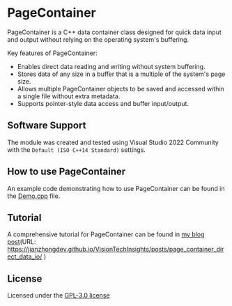 # PageContainer
PageContainer is a C++ data container class designed for quick data input and output without relying on the operating system's buffering.

Key features of PageContainer:

- Enables direct data reading and writing without system buffering.
- Stores data of any size in a buffer that is a multiple of the system's page size.
- Allows multiple PageContainer objects to be saved and accessed within a single file without extra metadata.
- Supports pointer-style data access and buffer input/output.

## Software Support

The module was created and tested using Visual Studio 2022 Community with the `Default (ISO C++14 Standard)` settings.

## How to use PageContainer

An example code demonstrating how to use PageContainer can be found in the [Demo.cpp](./PageContainer/PageContainer/Tests/Demo.cpp) file.

## Tutorial 

A comprehensive tutorial for PageContainer can be found in [my blog post](https://jianzhongdev.github.io/VisionTechInsights/posts/page_container_direct_data_io/)(URL: https://jianzhongdev.github.io/VisionTechInsights/posts/page_container_direct_data_io/ )

## License

Licensed under the [GPL-3.0 license](./LICENSE)